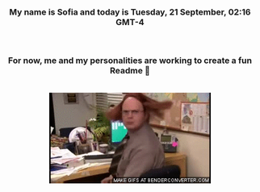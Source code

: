 


<div align="center">
<h3 >My name is Sofia and today is Tuesday, 21 September, 02:16 GMT-4</h3><br>
<h3 >For now, me and my personalities are working to create a fun Readme 👋
</h3><br>
<img src='img/dwight.gif' alt='working...'/>
</div>

